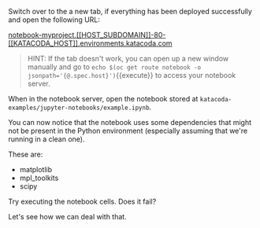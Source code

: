 Switch over to the a new tab, if everything has been deployed successfully and open the following URL:

[notebook-myproject.[[HOST_SUBDOMAIN]]-80-[[KATACODA_HOST]].environments.katacoda.com](https://notebook-myproject.[[HOST_SUBDOMAIN]]-80-[[KATACODA_HOST]].environments.katacoda.com)

> HINT: If the tab doesn't work, you can open up a new window manually and go to `echo $(oc get route notebook -o jsonpath='{@.spec.host}')`{{execute}} to access your notebook server.

When in the notebook server, open the notebook stored at `katacoda-examples/jupyter-notebooks/example.ipynb`.

You can now notice that the notebook uses some dependencies that might not be present in the Python environment (especially assuming that we're running in a clean one).

These are:
- matplotlib
- mpl_toolkits
- scipy

<i class="fas fa-exclamation"></i> Try executing the notebook cells. Does it fail?

Let's see how we can deal with that.